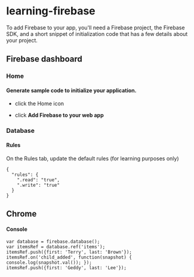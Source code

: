 # learning-firebase

To add Firebase to your app, you'll need a Firebase project, the Firebase SDK, and a short snippet of initialization code that has a few details about your project.

## Firebase dashboard

### Home

#### Generate sample code to initialize your application.

* click the Home icon
* click __Add Firebase to your web app__

    <script src="https://www.gstatic.com/firebasejs/3.5.2/firebase.js"></script>
    <script>
      // Initialize Firebase
      // TODO: Replace with your project's customized code snippet
      var config = {
        apiKey: "<API_KEY>",
        authDomain: "<PROJECT_ID>.firebaseapp.com",
        databaseURL: "https://<DATABASE_NAME>.firebaseio.com",
        storageBucket: "<BUCKET>.appspot.com",
        messagingSenderId: "<SENDER_ID>",
      };
      firebase.initializeApp(config);
    </script>

### Database

#### Rules

On the Rules tab, update the default rules (for learning purposes only)

    {
      "rules": {
        ".read": "true",
        ".write": "true"
      }
    }

## Chrome

#### Console

    var database = firebase.database();
    var itemsRef = database.ref('items');
    itemsRef.push({first: 'Terry', last: 'Brown'});
    itemsRef.on('child_added', function(snapshot) { console.log(snapshot.val()); });
    itemsRef.push({first: 'Geddy', last: 'Lee'});

